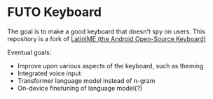 # FUTO Keyboard

The goal is to make a good keyboard that doesn't spy on users. This repository is a fork of [LatinIME (the Android Open-Source Keyboard)](https://android.googlesource.com/platform/packages/inputmethods/LatinIME)

Eventual goals:
* Improve upon various aspects of the keyboard, such as theming
* Integrated voice input
* Transformer language model instead of n-gram
* On-device finetuning of language model(?)